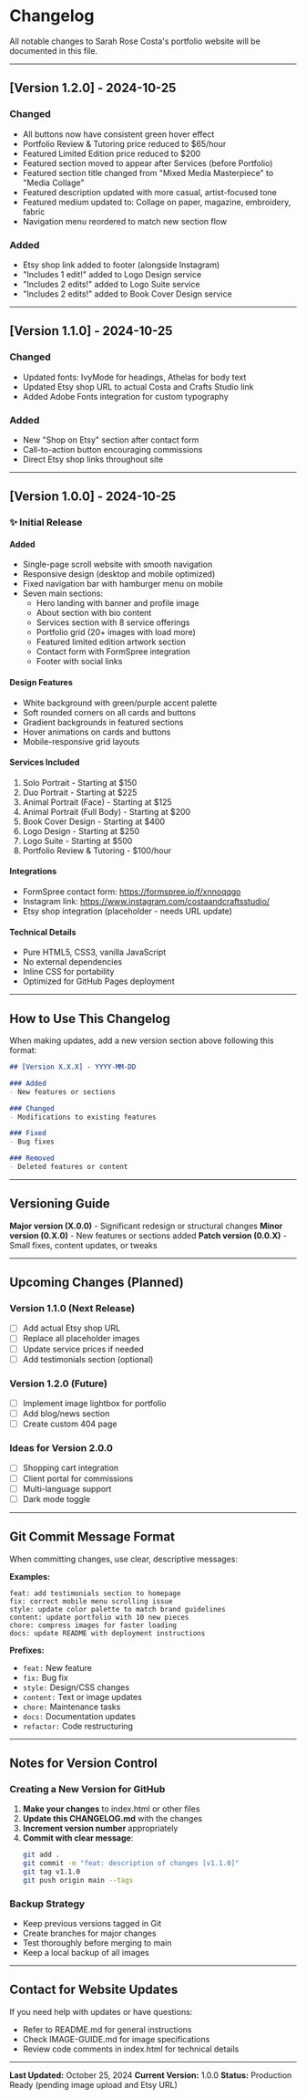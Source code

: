 # Changelog

All notable changes to Sarah Rose Costa's portfolio website will be documented in this file.

---

## [Version 1.2.0] - 2024-10-25

### Changed
- All buttons now have consistent green hover effect
- Portfolio Review & Tutoring price reduced to $65/hour
- Featured Limited Edition price reduced to $200
- Featured section moved to appear after Services (before Portfolio)
- Featured section title changed from "Mixed Media Masterpiece" to "Media Collage"
- Featured description updated with more casual, artist-focused tone
- Featured medium updated to: Collage on paper, magazine, embroidery, fabric
- Navigation menu reordered to match new section flow

### Added
- Etsy shop link added to footer (alongside Instagram)
- "Includes 1 edit!" added to Logo Design service
- "Includes 2 edits!" added to Logo Suite service
- "Includes 2 edits!" added to Book Cover Design service

---

## [Version 1.1.0] - 2024-10-25

### Changed
- Updated fonts: IvyMode for headings, Athelas for body text
- Updated Etsy shop URL to actual Costa and Crafts Studio link
- Added Adobe Fonts integration for custom typography

### Added
- New "Shop on Etsy" section after contact form
- Call-to-action button encouraging commissions
- Direct Etsy shop links throughout site

---

## [Version 1.0.0] - 2024-10-25

### ✨ Initial Release

#### Added
- Single-page scroll website with smooth navigation
- Responsive design (desktop and mobile optimized)
- Fixed navigation bar with hamburger menu on mobile
- Seven main sections:
  - Hero landing with banner and profile image
  - About section with bio content
  - Services section with 8 service offerings
  - Portfolio grid (20+ images with load more)
  - Featured limited edition artwork section
  - Contact form with FormSpree integration
  - Footer with social links

#### Design Features
- White background with green/purple accent palette
- Soft rounded corners on all cards and buttons
- Gradient backgrounds in featured sections
- Hover animations on cards and buttons
- Mobile-responsive grid layouts

#### Services Included
1. Solo Portrait - Starting at $150
2. Duo Portrait - Starting at $225
3. Animal Portrait (Face) - Starting at $125
4. Animal Portrait (Full Body) - Starting at $200
5. Book Cover Design - Starting at $400
6. Logo Design - Starting at $250
7. Logo Suite - Starting at $500
8. Portfolio Review & Tutoring - $100/hour

#### Integrations
- FormSpree contact form: https://formspree.io/f/xnnoqqgo
- Instagram link: https://www.instagram.com/costaandcraftsstudio/
- Etsy shop integration (placeholder - needs URL update)

#### Technical Details
- Pure HTML5, CSS3, vanilla JavaScript
- No external dependencies
- Inline CSS for portability
- Optimized for GitHub Pages deployment

---

## How to Use This Changelog

When making updates, add a new version section above following this format:

```markdown
## [Version X.X.X] - YYYY-MM-DD

### Added
- New features or sections

### Changed
- Modifications to existing features

### Fixed
- Bug fixes

### Removed
- Deleted features or content
```

---

## Versioning Guide

**Major version (X.0.0)** - Significant redesign or structural changes
**Minor version (0.X.0)** - New features or sections added
**Patch version (0.0.X)** - Small fixes, content updates, or tweaks

---

## Upcoming Changes (Planned)

### Version 1.1.0 (Next Release)
- [ ] Add actual Etsy shop URL
- [ ] Replace all placeholder images
- [ ] Update service prices if needed
- [ ] Add testimonials section (optional)

### Version 1.2.0 (Future)
- [ ] Implement image lightbox for portfolio
- [ ] Add blog/news section
- [ ] Create custom 404 page

### Ideas for Version 2.0.0
- [ ] Shopping cart integration
- [ ] Client portal for commissions
- [ ] Multi-language support
- [ ] Dark mode toggle

---

## Git Commit Message Format

When committing changes, use clear, descriptive messages:

**Examples:**
```
feat: add testimonials section to homepage
fix: correct mobile menu scrolling issue
style: update color palette to match brand guidelines
content: update portfolio with 10 new pieces
chore: compress images for faster loading
docs: update README with deployment instructions
```

**Prefixes:**
- `feat:` New feature
- `fix:` Bug fix
- `style:` Design/CSS changes
- `content:` Text or image updates
- `chore:` Maintenance tasks
- `docs:` Documentation updates
- `refactor:` Code restructuring

---

## Notes for Version Control

### Creating a New Version for GitHub

1. **Make your changes** to index.html or other files
2. **Update this CHANGELOG.md** with the changes
3. **Increment version number** appropriately
4. **Commit with clear message**:
   ```bash
   git add .
   git commit -m "feat: description of changes [v1.1.0]"
   git tag v1.1.0
   git push origin main --tags
   ```

### Backup Strategy
- Keep previous versions tagged in Git
- Create branches for major changes
- Test thoroughly before merging to main
- Keep a local backup of all images

---

## Contact for Website Updates

If you need help with updates or have questions:
- Refer to README.md for general instructions
- Check IMAGE-GUIDE.md for image specifications
- Review code comments in index.html for technical details

---

**Last Updated:** October 25, 2024
**Current Version:** 1.0.0
**Status:** Production Ready (pending image upload and Etsy URL)